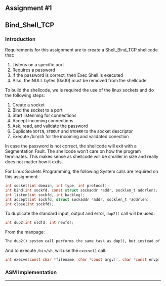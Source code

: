 ## Assignment #1
## Bind_Shell_TCP

### Introduction
Requirements for this assignment are to create a Shell_Bind_TCP shellcode that: 

1. Listens on a specific port 
2. Requires a password 
3. If the password is correct, then Exec Shell is executed 
4. Also, the NULL bytes (0x00) must be removed from the shellcode 

To build the shellcode, we is required the use of the linux sockets and do the following steps: 

1. Create a socket 
2. Bind the socket to a port 
3. Start listenning for connections 
4. Accept incoming connections 
5. Ask, read, and validate the password 
6. Duplicate `SDTIN`, `STDOUT` and `STDERR` to the socket descriptor 
7. Execute /bin/sh for the incoming and validated conection 

In case the password is not correct, the shellcode will exit with a Segmentation Fault. The shellcode won’t care on how the program terminates. This makes sense as shellcode will be smaller in size and really does not matter how it exits. 

For Linux Sockets Programming, the following System calls are required on this assignment: 

```c
int socket(int domain, int type, int protocol); 
int bind(int sockfd, const struct sockaddr *addr, socklen_t addrlen); 
int listen(int sockfd, int backlog); 
int accept(int sockfd, struct sockaddr *addr, socklen_t *addrlen); 
int close(int sockfd); 
```
To duplicate the standard input, output and error, `dup2()` call will be used: 

```c
int dup2(int oldfd, int newfd); 
```
From the manpage:

```markdown
The dup2() system call performs the same task as dup(), but instead of using the lowest-numbered unused file descriptor,  it uses the file descriptor number specified in newfd.  If the file descriptor newfd was previously open, it is silently closed before being reused.  
```

And to execute `/bin/sh`, will use the `execve()` call: 

```c
int execve(const char *filename, char *const argv[], char *const envp[]); 
```
### ASM Implementation
----




















